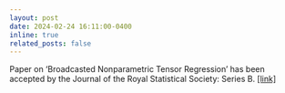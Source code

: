 ```yaml
---
layout: post
date: 2024-02-24 16:11:00-0400
inline: true
related_posts: false
---
```


Paper on ‘Broadcasted Nonparametric Tensor Regression’ has been accepted by the Journal of the Royal Statistical Society: Series B.
    [[link]](https://doi.org/10.1093/jrsssb/qkae027)
